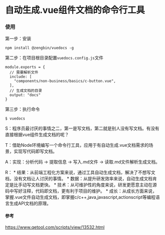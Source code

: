 # 自动生成.vue组件文档的命令行工具

### 使用

第一步：安装

```
npm install @zengbin/vuedocs -g
```

第二步：在项目根目录配置`vuedocs.config.js`文件

```
module.exports = {
  // 需要解析文件
  include: [
    "components/non-business/basics/c-button.vue",
  ],
  // 生成文档的目录
  output: "docs"
}
```

第三步：执行命令

```
$ vuedocs
```

S：程序员最讨厌的事情之二，第一是写文档，第二就是别人没有写文档。有没有直接根据vue组件生成文档的呢？

T：借助Node环境编写一个命令行工具，应用于有自动生成.vue文档需求的场景，实现写代码即写文档。

A：实现：分析代码 -> 提取信息 -> 写入.md文件 -> 读取.md文件解析生成文档。

R：
    * 结果：从前端工程化方案来说，通过工具自动生成文档，解决了不想写文档，没有文档让人讨厌的事情。
    * 数据：从提升研发效率来说，自动生成文档肯定是比手动写文档更快。
    * 技术：从可维护性的角度来说，研发更愿意主动在源码中写好注释，代码即文档，更有利于项目的维护。
    * 成长：从成长方面来说，掌握.vue文件自动生成文档，即掌握c/c++,java,javascript,actionscript等编程语言生成API文档的原理。

#### 参考

https://www.qetool.com/scripts/view/13532.html
